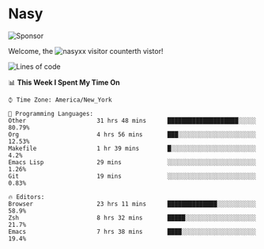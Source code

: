 # Nasy

<!--
<p align="center">
<img height="200" src="https://github-readme-stats.vercel.app/api?username=nasyxx&count_private=true&show_icons=true&theme=dracula&include_all_commits=true"/>
<img height="200" src="https://github-readme-stats.vercel.app/api/top-langs/?username=nasyxx&theme=dracula&hide=html,jupyter+notebook&count_private=true&show_icons=true"/>
</p>

  
----------------
-->

![Sponsor](https://img.shields.io/static/v1.svg?label=Sponsor&message=%E2%9D%A4&logo=GitHub&style=flat&color=pink)
 
Welcome, the ![nasyxx visitor counter](https://count.getloli.com/get/@nasyxx?theme=rule34)th vistor!
 
<!--START_SECTION:waka-->
![Lines of code](https://img.shields.io/badge/From%20Hello%20World%20I%27ve%20Written-5.4%20million%20lines%20of%20code-blue)

📊 **This Week I Spent My Time On** 

```text
⌚︎ Time Zone: America/New_York

💬 Programming Languages: 
Other                    31 hrs 48 mins      ████████████████████░░░░░   80.79% 
Org                      4 hrs 56 mins       ███░░░░░░░░░░░░░░░░░░░░░░   12.53% 
Makefile                 1 hr 39 mins        █░░░░░░░░░░░░░░░░░░░░░░░░   4.2% 
Emacs Lisp               29 mins             ░░░░░░░░░░░░░░░░░░░░░░░░░   1.26% 
Git                      19 mins             ░░░░░░░░░░░░░░░░░░░░░░░░░   0.83%

🔥 Editors: 
Browser                  23 hrs 11 mins      ██████████████░░░░░░░░░░░   58.9% 
Zsh                      8 hrs 32 mins       █████░░░░░░░░░░░░░░░░░░░░   21.7% 
Emacs                    7 hrs 38 mins       ████░░░░░░░░░░░░░░░░░░░░░   19.4%

```


<!--END_SECTION:waka-->

<!-- ![visitors](https://visitor-badge.laobi.icu/badge?page_id=nasyxx.nasyxx) -->
